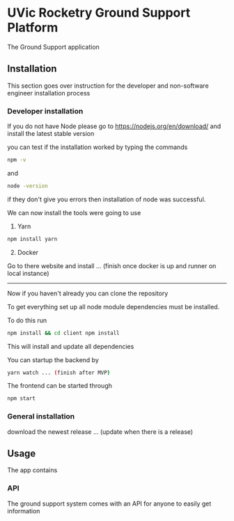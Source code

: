 # UVic Rocketry Ground Support Platform

The Ground Support application

## Installation

This section goes over instruction for the developer and non-software engineer installation process

### Developer installation
If you do not have Node please go to https://nodejs.org/en/download/ and install the latest stable version

you can test if the installation worked by typing the commands 

```bash 
npm -v
```
and 
```bash
node -version
```
if they don't give you errors then installation of node was successful.

We can now install the tools were going to use

1. Yarn 

```bash
npm install yarn
```

2. Docker

Go to there website and install ... (finish once docker is up and runner on local instance)

---

Now if you haven't already you can clone the repository 

To get everything set up all node module dependencies must be installed.

To do this run


```bash
npm install && cd client npm install
```

This will install and update all dependencies

You can startup the backend by 

```bash
yarn watch ... (finish after MVP)
```

The frontend can be started through
```bash
npm start
```
### General installation

download the newest release ... (update when there is a release)

## Usage 

The app contains 

### API

The ground support system comes with an API for anyone to easily get information

##
